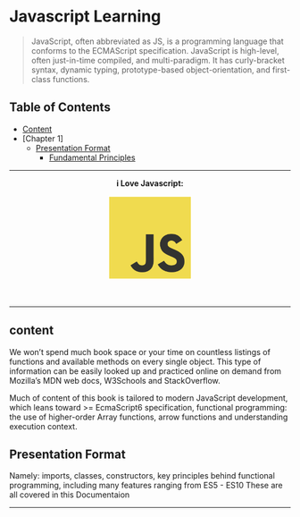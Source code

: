 # Javascript Learning

> JavaScript, often abbreviated as JS, is a programming language that conforms to the ECMAScript 
>specification. JavaScript is high-level, often just-in-time compiled, and multi-paradigm. It has 
>curly-bracket syntax, dynamic typing, prototype-based object-orientation, and first-class functions.

<!-- >Show Link : [link Content](your-url) -->
>
## Table of Contents


- [Content](#content)
- [Chapter 1]
	- [Presentation Format](#Presentation-Format)
    	- [Fundamental Principles](#Fundamental-Principles)



<!-- <details>
<summary>Dropdown:</summary>

- [dropdown-list](url)

</details>
 -->
<div align="center">
	<hr />
    <p>
        <strong>i Love Javascript:</strong>
    </p>
    <p>
        <a href="https://www.javascript.com/">
            <div>
                <img src="https://raw.githubusercontent.com/devicons/devicon/master/icons/javascript/javascript-original.svg" width="150" alt="JS logo">
            </div>
        </a>
    </p>
    <br />
    <hr />
</div>

## content

We won’t spend much book space or your time on countless listings of functions
and available methods on every single object. This type of information can be
easily looked up and practiced online on demand from Mozilla’s MDN web docs,
W3Schools and StackOverflow.

Much of content of this book is tailored to modern JavaScript development, which
leans toward >= EcmaScript6 specification, functional programming: the use of
higher-order Array functions, arrow functions and understanding execution context.


## Presentation Format

Namely: imports, classes, constructors, key principles behind functional programming, including many features ranging from ES5 - ES10 These are all covered in this Documentaion

---
<!-- ## How to use it

    Fork a branch and follow the commands

`git add .`
 -->
